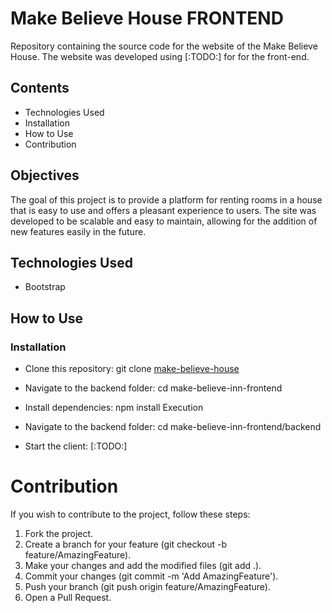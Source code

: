 
# Make Believe House FRONTEND
Repository containing the source code for the website of the Make Believe House. The website was developed using [:TODO:] for for the front-end.

## Contents
- Technologies Used
- Installation
- How to Use
- Contribution

## Objectives
The goal of this project is to provide a platform for renting rooms in a house that is easy to use and offers a pleasant experience to users. The site was developed to be scalable and easy to maintain, allowing for the addition of new features easily in the future.

## Technologies Used
- Bootstrap 

## How to Use
### Installation
- Clone this repository: git clone [make-believe-house](https://github.com/ViaIntentio/make-believe-inn-frontend)

- Navigate to the backend folder: cd make-believe-inn-frontend
- Install dependencies: npm install
Execution
- Navigate to the backend folder: cd make-believe-inn-frontend/backend
- Start the client:  [:TODO:]

# Contribution
If you wish to contribute to the project, follow these steps:

1. Fork the project.
2. Create a branch for your feature (git checkout -b feature/AmazingFeature).
3. Make your changes and add the modified files (git add .).
4. Commit your changes (git commit -m 'Add AmazingFeature').
5. Push your branch (git push origin feature/AmazingFeature).
6. Open a Pull Request.

